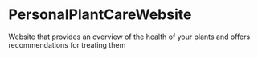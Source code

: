 # PersonalPlantCareWebsite
Website that provides an overview of the health of your plants and offers recommendations for treating them

